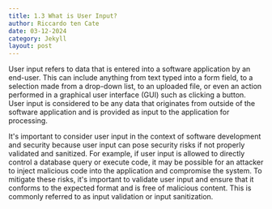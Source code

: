 ```yaml
---
title: 1.3 What is User Input?
author: Riccardo ten Cate
date: 03-12-2024
category: Jekyll
layout: post
---
```


User input refers to data that is entered into a software application by an end-user. This can include anything from text typed into a form field, to a selection made from a drop-down list, to an uploaded file, or even an action performed in a graphical user interface (GUI) such as clicking a button. User input is considered to be any data that originates from outside of the software application and is provided as input to the application for processing.

It's important to consider user input in the context of software development and security because user input can pose security risks if not properly validated and sanitized. For example, if user input is allowed to directly control a database query or execute code, it may be possible for an attacker to inject malicious code into the application and compromise the system. To mitigate these risks, it's important to validate user input and ensure that it conforms to the expected format and is free of malicious content. This is commonly referred to as input validation or input sanitization.